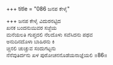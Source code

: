 +++
title = "086 ಜನಪ ಕೇಳೈ"

+++
ಜನಪ ಕೇಳೈ ವಿದುರನಟ್ಟಿದ  
ಖನಕ ಬಂದನುಯಿವರ ಸಜ್ಜೆಯ  
ಮನೆಯಲತಿ ಗುಪ್ತದಲಿ ನೆಲದೊಳು ಸವೆಸಿದನು ಪಥವ  
ಅನುದಿನದೊಳಾ ಬಾಹಿರನು ಕಿ  
ಚ್ಚಿನಲಿ ಚುಚ್ಚುವ ಸಂದುಗಟ್ಟನು    
ನೆನೆವುತಿರ್ದನು ಖಳ ಪುರೋಚನನೊಡೆಯನಾಜ್ಞೆಯಲಿ     ॥86॥